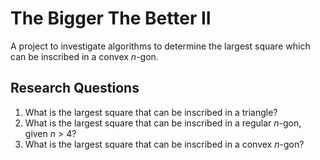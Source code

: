 # The Bigger The Better II

A project to investigate algorithms to determine the largest square which can be
inscribed in a convex *n*-gon.

## Research Questions

1. What is the largest square that can be inscribed in a triangle?
2. What is the largest square that can be inscribed in a regular *n*-gon, given *n* > 4?
3. What is the largest square that can be inscribed in a convex *n*-gon?
